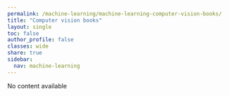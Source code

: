 ```yaml
---
permalink: /machine-learning/machine-learning-computer-vision-books/
title: "Computer vision books"
layout: single
toc: false
author_profile: false
classes: wide
share: true
sidebar:
  nav: machine-learning
---
```


No content available